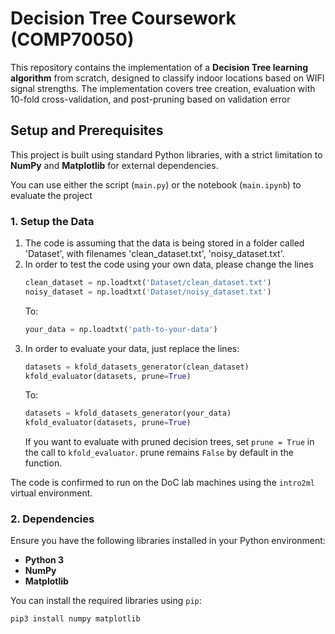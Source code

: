 # Decision Tree Coursework (COMP70050)

This repository contains the implementation of a **Decision Tree learning algorithm** from scratch, designed to classify indoor locations based on WIFI signal strengths. The implementation covers tree creation, evaluation with 10-fold cross-validation, and post-pruning based on validation error

## Setup and Prerequisites

This project is built using standard Python libraries, with a strict limitation to **NumPy** and **Matplotlib** for external dependencies.

You can use either the script (`main.py`) or the notebook (`main.ipynb`) to evaluate the project

### **1. Setup the Data**
1) The code is assuming that the data is being stored in a folder called 'Dataset', with filenames 'clean_dataset.txt', 'noisy_dataset.txt'.
2) In order to test the code using your own data, please change the lines 
   ```python
   clean_dataset = np.loadtxt('Dataset/clean_dataset.txt')
   noisy_dataset = np.loadtxt('Dataset/noisy_dataset.txt')
   ```
   To: 
   ```python
   your_data = np.loadtxt('path-to-your-data')
   ```
3) In order to evaluate your data, just replace the lines:
   ```python
   datasets = kfold_datasets_generator(clean_dataset)
   kfold_evaluator(datasets, prune=True)
   ```
   To:
   ```python
   datasets = kfold_datasets_generator(your_data)
   kfold_evaluator(datasets, prune=True)
   ```
   If you want to evaluate with pruned decision trees, set `prune = True` in the call to `kfold_evaluator`.
   prune remains `False` by default in the function.
   

The code is confirmed to run on the DoC lab machines using the `intro2ml` virtual environment.

### **2. Dependencies**

Ensure you have the following libraries installed in your Python environment:

* **Python 3**
* **NumPy** 
* **Matplotlib**

You can install the required libraries using `pip`:

```bash
pip3 install numpy matplotlib
```
